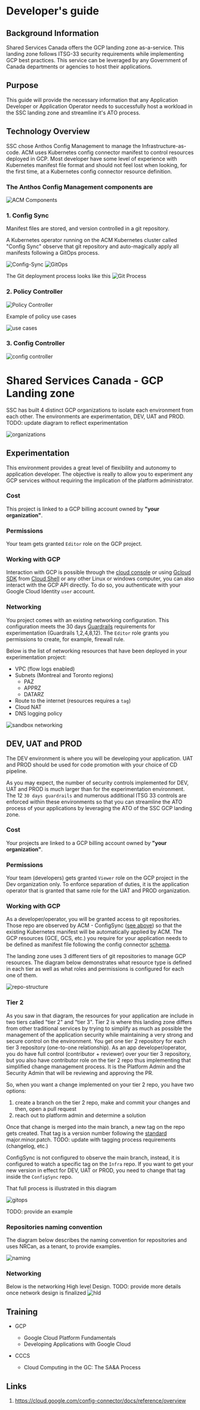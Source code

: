 # Developer's guide

## Background Information

Shared Services Canada offers the GCP landing zone as-a-service. This landing zone follows ITSG-33 security requirements while implementing GCP best practices. This service can be leveraged by any Government of Canada departments or agencies to host their applications.

## Purpose

This guide will provide the necessary information that any Application Developer or Application Operator needs to successfully host a workload in the SSC landing zone and streamline it's ATO process. 

## Technology Overview

SSC chose Anthos Config Management to manage the Infrastructure-as-code. ACM uses Kubernetes config connector manifest to control resources deployed in GCP. Most developer have some level of experience with Kubernetes manifest file format and should not feel lost when looking, for the first time, at a Kubernetes config connector resource definition.

### The Anthos Config Management components are 

![ACM Components](img/acm-components.png)

### 1. Config Sync

Manifest files are stored, and version controlled in a git repository.

A Kubernetes operator running on the ACM Kubernetes cluster called "Config Sync" observe that git repository and auto-magically apply all manifests following a GitOps process.

![Config-Sync](img/config-sync.png)
![GitOps](img/gitops.png)

The Git deployment process looks like this
![Git Process](img/git-deployment-process.png)

### 2. Policy Controller

![Policy Controller](img/policy-controller.png)

Example of policy use cases

![use cases](img/policy-use-cases.png)

### 3. Config Controller

![config controller](img/config-controller.png)

# Shared Services Canada - GCP Landing zone

SSC has built 4 distinct GCP organizations to isolate each environment from each other. The environments are experimentation, DEV, UAT and PROD.
TODO: update diagram to reflect experimentation

![organizations](img/organizations.png)


## Experimentation

  This environment provides a great level of flexibility and autonomy to application developer. The objective is really to allow you to experiment any GCP services without requiring the implication of the platform administrator. 
  
  ### Cost

  This project is linked to a GCP billing account owned by **"your organization"**. 
  
  ### Permissions

  Your team gets granted `Editor` role on the GCP project.
  
  ### Working with GCP

  Interaction with GCP is possible through the [cloud console](https://console.cloud.google.com/) or using [Gcloud SDK](https://cloud.google.com/sdk/docs/) from [Cloud Shell](https://cloud.google.com/shell/docs/) or any other Linux or windows computer, you can also interact with the GCP API directly. To do so, you authenticate with your Google Cloud Identity `user` account.

  ### Networking

  You project comes with an existing networking configuration. This configuration meets the 30 days [Guardrails](https://github.com/canada-ca/cloud-guardrails-gcp) requirements for experimentation (Guardrails 1,2,4,8,12). The `Editor` role grants you permissions to create, for example, firewall rule.

  Below is the list of networking resources that have been deployed in your experimentation project:
  - VPC (flow logs enabled)
  - Subnets (Montreal and Toronto regions)
      - PAZ
      - APPRZ
      - DATARZ
  - Route to the internet (resources requires a `tag`)
  - Cloud NAT
  - DNS logging policy

  ![sandbox networking](img/sandbox-networking.png)

## DEV, UAT and PROD

The DEV environment is where you will be developing your application. UAT and PROD should be used for code promotion with your choice of CD pipeline.

As you may expect, the number of security controls implemented for DEV, UAT and PROD is much larger than for the experimentation environment. The 12 `30 days guardrails` and numerous additional ITSG 33 controls are enforced within these environments so that you can streamline the ATO process of your applications by leveraging the ATO of the SSC GCP landing zone.

### Cost

Your projects are linked to a GCP billing account owned by **"your organization"**. 

### Permissions

Your team (developers) gets granted `Viewer` role on the GCP project in the Dev organization only. To enforce separation of duties, it is the application operator that is granted that same role for the UAT and PROD organization.

### Working with GCP

As a developer/operator, you will be granted access to git repositories. Those repo are observed by ACM - ConfigSync ([see above](#1-config-sync)) so that the existing Kubernetes manifest will be automatically applied by ACM. The GCP resources (GCE, GCS, etc.) you require for your application needs to be defined as manifest file following the config connector [schema](https://cloud.google.com/config-connector/docs/reference/overview).

The landing zone uses 3 different tiers of git repositories to manage GCP resources. The diagram below demonstrates what resource type is defined in each tier as well as what roles and permissions is configured for each one of them.

![repo-structure](img/repo-structure.png)

### Tier 2

As you saw in that diagram, the resources for your application are include in two tiers called "tier 2" and "tier 3". Tier 2 is where this landing zone differs from other traditional services by trying to simplify as much as possible the management of the application security while maintaining a very strong and secure control on the environment. You get one tier 2 repository for each tier 3 repository (one-to-one relationship). As an app developer/operator, you do have full control (contributor + reviewer) over your tier 3 repository, but you also have contributor role on the tier 2 repo thus implementing that simplified change management process. It is the Platform Admin and the Security Admin that will be reviewing and approving the PR.

So, when you want a change implemented on your tier 2 repo, you have two options:
1. create a branch on the tier 2 repo, make and commit your changes and then, open a pull request
2. reach out to platform admin and determine a solution

Once that change is merged into the main branch, a new tag on the repo gets created. That tag is a version number following the [standard](https://semver.org/) major.minor.patch. TODO: update with tagging process requirements (changelog, etc.)

ConfigSync is not configured to observe the main branch, instead, it is configured to watch a specific tag on the `Infra` repo. If you want to get your new version in effect for DEV, UAT or PROD, you need to change that tag inside the `ConfigSync` repo. 

That full process is illustrated in this diagram

![gitops](img/gitops-ssc.png)

TODO: provide an example

### Repositories naming convention

The diagram below describes the naming convention for repositories and uses NRCan, as a tenant, to provide examples.

![naming](img/naming-repos.png)

### Networking

Below is the networking High level Design. 
TODO: provide more details once network design is finalized
![hld](img/networking-hld-env.png)

## Training
- GCP
    - Google Cloud Platform Fundamentals
    - Developing Applications with Google Cloud

- CCCS
    - Cloud Computing in the GC: The SA&A Process

## Links

1. https://cloud.google.com/config-connector/docs/reference/overview
